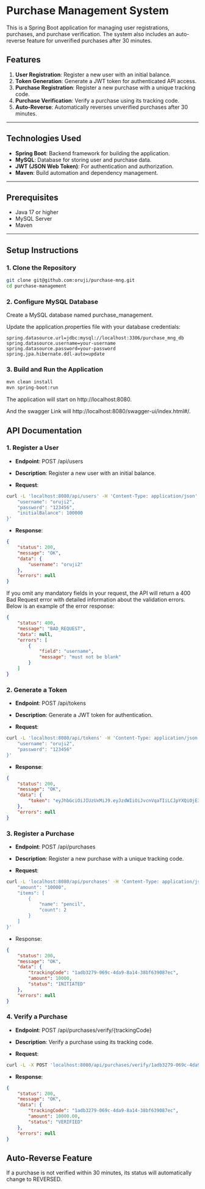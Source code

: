 # Purchase Management System

This is a Spring Boot application for managing user registrations, purchases, and purchase verification. The system also includes an auto-reverse feature for unverified purchases after 30 minutes.

## Features
1. **User Registration**: Register a new user with an initial balance.
2. **Token Generation**: Generate a JWT token for authenticated API access.
3. **Purchase Registration**: Register a new purchase with a unique tracking code.
4. **Purchase Verification**: Verify a purchase using its tracking code.
5. **Auto-Reverse**: Automatically reverses unverified purchases after 30 minutes.

---

## Technologies Used
- **Spring Boot**: Backend framework for building the application.
- **MySQL**: Database for storing user and purchase data.
- **JWT (JSON Web Token)**: For authentication and authorization.
- **Maven**: Build automation and dependency management.

---

## Prerequisites
- Java 17 or higher
- MySQL Server
- Maven

---

## Setup Instructions

### 1. Clone the Repository
```bash
git clone git@github.com:oruji/purchase-mng.git
cd purchase-management
```

### 2. Configure MySQL Database
Create a MySQL database named purchase_management.

Update the application.properties file with your database credentials:
```properties
spring.datasource.url=jdbc:mysql://localhost:3306/purchase_mng_db
spring.datasource.username=your-username
spring.datasource.password=your-password
spring.jpa.hibernate.ddl-auto=update
```

### 3. Build and Run the Application
```bash
mvn clean install
mvn spring-boot:run
```
The application will start on http://localhost:8080.

And the swagger Link will http://localhost:8080/swagger-ui/index.html#/.

## API Documentation
### 1. Register a User
- **Endpoint**: POST /api/users

- **Description**: Register a new user with an initial balance.

- **Request**:

```bash
curl -L 'localhost:8080/api/users' -H 'Content-Type: application/json' -d '{
    "username": "oruji2",
    "password": "123456",
    "initialBalance": 100000
}'
```
- **Response**:
```json
{
    "status": 200,
    "message": "OK",
    "data": {
        "username": "oruji2"
    },
    "errors": null
}
```
If you omit any mandatory fields in your request, the API will return a 400 Bad Request error with detailed information about the validation errors. Below is an example of the error response:
```json
{
    "status": 400,
    "message": "BAD_REQUEST",
    "data": null,
    "errors": [
        {
            "field": "username",
            "message": "must not be blank"
        }
    ]
}
```
### 2. Generate a Token
- **Endpoint**: POST /api/tokens

- **Description**: Generate a JWT token for authentication.

- **Request**:
```bash
curl -L 'localhost:8080/api/tokens' -H 'Content-Type: application/json' -d '{
    "username": "oruji2",
    "password": "123456"
}'
```
- **Response**:
```json
{
    "status": 200,
    "message": "OK",
    "data": {
        "token": "eyJhbGciOiJIUzUxMiJ9.eyJzdWIiOiJvcnVqaTIiLCJpYXQiOjE3MzcxMDE2NjEsImV4cCI6MTczNzEwMzQ2MX0.QS4vYWyWysKC8SyDyZJu8VhkMHiyVpvSqNz4D128nybzLPMLlrc7DHWT7_sw2ES4YxJXr0tNCd_G9Bbf36sAvg"
    },
    "errors": null
}
```

### 3. Register a Purchase
- **Endpoint**: POST /api/purchases

- **Description**: Register a new purchase with a unique tracking code.

- **Request**:
```bash
curl -L 'localhost:8080/api/purchases' -H 'Content-Type: application/json' -H 'Authorization: Bearer <token>' -d '{
    "amount": "10000",
    "items": [
        {
            "name": "pencil",
            "count": 2
        }
    ]
}'
```
- Response:
```json
{
    "status": 200,
    "message": "OK",
    "data": {
        "trackingCode": "1adb3279-069c-4da9-8a14-38bf639087ec",
        "amount": 10000,
        "status": "INITIATED"
    },
    "errors": null
}
```

### 4. Verify a Purchase
- **Endpoint**: POST /api/purchases/verify/{trackingCode}

- **Description**: Verify a purchase using its tracking code.

- **Request**:
```bash
curl -L -X POST 'localhost:8080/api/purchases/verify/1adb3279-069c-4da9-8a14-38bf639087ec' -H 'Authorization: Bearer <token>'
```
- **Response**:
```json
{
    "status": 200,
    "message": "OK",
    "data": {
        "trackingCode": "1adb3279-069c-4da9-8a14-38bf639087ec",
        "amount": 10000.00,
        "status": "VERIFIED"
    },
    "errors": null
}
```

## Auto-Reverse Feature
If a purchase is not verified within 30 minutes, its status will automatically change to REVERSED.